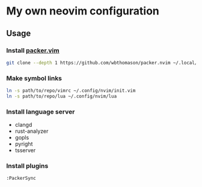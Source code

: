 # My own neovim configuration

## Usage

### Install [packer.vim](https://github.com/wbthomason/packer.nvim)
```sh
git clone --depth 1 https://github.com/wbthomason/packer.nvim ~/.local/share/nvim/site/pack/packer/start/packer.nvim
```

### Make symbol links
```sh
ln -s path/to/repo/vimrc ~/.config/nvim/init.vim
ln -s path/to/repo/lua ~/.config/nvim/lua
```

### Install language server
  * clangd
  * rust-analyzer
  * gopls
  * pyright
  * tsserver

### Install plugins
```vim
:PackerSync
```

